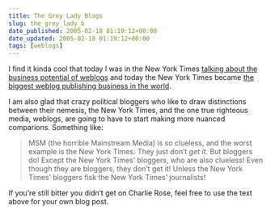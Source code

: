```yaml
---
title: The Grey Lady Blogs
slug: the_grey_lady_b
date_published: 2005-02-18 01:19:12+00:00
date_updated: 2005-02-18 01:19:12+00:00
tags: [weblogs]
---
```

I find it kinda cool that today I was in the New York Times [talking about the business potential of weblogs](http://www.nytimes.com/2005/02/17/technology/17place.html) and today the New York Times became [the biggest weblog publishing business in the world](http://www.nytimes.com/2005/02/18/business/media/18times.html).

I am also glad that crazy political bloggers who like to draw distinctions between their nemesis, the New York Times, and the one true righteous media, weblogs, are going to have to start making more nuanced comparions. Something like:

> MSM (the horrible Mainstream Media) is so clueless, and the worst example is the New York Times. They just don’t *get it*. But bloggers do! Except the New York Times’ bloggers, who are also clueless! Even though they are bloggers, they don’t get it! Unless the New York Times’ bloggers fisk the New York Times’ journalists!

If you’re still bitter you didn’t get on Charlie Rose, feel free to use the text above for your own blog post.
